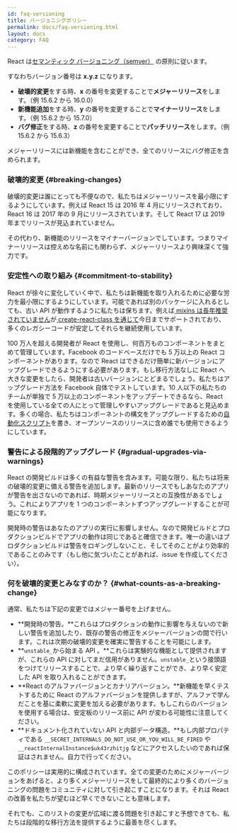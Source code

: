```yaml
---
id: faq-versioning
title: バージョニングポリシー
permalink: docs/faq-versioning.html
layout: docs
category: FAQ
---
```


React は[セマンティック バージョニング（semver）](https://semver.org/) の原則に従います。

すなわちバージョン番号は **x.y.z** になります。

* **破壊的変更**をする時、**x** の番号を変更することで**メジャーリリース**をします。（例 15.6.2 から 16.0.0）
* **新機能追加**をする時、**y** の番号を変更することで**マイナーリリース**をします。（例 15.6.2 から 15.7.0）
* **バグ修正**をする時、**z** の番号を変更することで**パッチリリース**をします。（例 15.6.2 から 15.6.3）

メジャーリリースには新機能を含むことができ、全てのリリースにバグ修正を含められます。

### 破壊的変更 {#breaking-changes}

破壊的変更は誰にとっても不便なので、私たちはメジャーリリースを最小限にするようにしています。例えば React 15 は 2016 年 4 月にリリースされており、React 16 は 2017 年の 9 月にリリースされています。そして React 17 は 2019 年までリリースが見込まれていません。

その代わり、新機能のリリースをマイナーバージョンでしています。つまりマイナーリリースは控えめな名前にも関わらず、メジャーリリースより興味深くて強力です。

### 安定性への取り組み {#commitment-to-stability}

React が徐々に変化していく中で、私たちは新機能を取り入れるために必要な労力を最小限にするようにしています。可能であれば別のパッケージに入れるとしても、古い API が動作するように私たちは保ちます。例えば[ mixins は長年推奨されていません](/blog/2016/07/13/mixins-considered-harmful.html)が[ create-react-class を通じて](/docs/react-without-es6.html#mixins)今日までサポートされており、多くのレガシーコードが安定してそれらを継続使用しています。

100 万人を超える開発者が React を使用し、何百万ものコンポーネントをまとめて管理しています。Facebook のコードベースだけでも 5 万以上の React コンポーネントがあります。なので React はできるだけ簡単に新バージョンにアップグレードできるようにする必要があります。もし移行方法なしに React へ大きな変更をしたら、開発者は古いバージョンにとどまるでしょう。私たちはアップグレード方法を Facebook 自体でテストしています。10 人以下の私たちのチームが単独で 5 万以上のコンポーネントをアップデートできるなら、React を使用している全ての人にとって管理しやすいアップグレードであると見込めます。多くの場合、私たちはコンポーネントの構文をアップグレードするための[自動化スクリプト](https://github.com/reactjs/react-codemod)を書き、オープンソースのリリースに含め誰でも使用できるようにしています。

### 警告による段階的アップグレード {#gradual-upgrades-via-warnings}

React の開発ビルドは多くの有益な警告を含みます。可能な限り、私たちは将来の破壊的変更に備える警告を追加します。最新のリリースでもしあなたのアプリが警告を出さないのであれば、時期メジャーリリースとの互換性があるでしょう。これによりアプリを 1 つのコンポーネントずつアップグレードすることが可能になります。

開発時の警告はあなたのアプリの実行に影響しません。なので開発ビルドとプロダクションビルドでアプリの動作は同じであると確信できます。唯一の違いはプロダクションビルドは警告をロギングしないこと、そしてそのことがより効率的であることのみです（もし他に気づいたことがあれば、issue を作成してください）。

### 何を破壊的変更とみなすのか？ {#what-counts-as-a-breaking-change}

通常、私たちは下記の変更ではメジャー番号を上げません。

* **開発時の警告。**これらはプロダクションの動作に影響を与えないので新しい警告を追加したり、既存の警告の修正をメジャーバージョンの間で行います。これは次期の破壊的変更を確実に警告することを可能にします。
* **`unstable_`から始まる API 。**これらは実験的な機能として提供されますが、これらの API に対してまだ信用がありません。`unstable_`という接頭語をつけてリリースすることで、より早く繰り返すことができ、より早く安定した API を取り入れることができます。
* **React のアルファバージョンとカナリアバージョン。**新機能を早くテストするために React のアルファバージョンを提供しますが、アルファで学んだことを基に柔軟に変更を加える必要があります。もしこれらのバージョンを使用する場合は、安定板のリリース前に API が変わる可能性に注意してください。
* **ドキュメント化されていない API と内部データ構造。**もし内部プロパティである `__SECRET_INTERNALS_DO_NOT_USE_OR_YOU_WILL_BE_FIRED` や `__reactInternalInstance$uk43rzhitjg` などにアクセスしたいのであれば保証はされません。自力で行ってください。

このポリシーは実用的に構成されています。全ての変更のためにメジャーバージョンをあげると、より多くメジャーリリースをして最終的により多くのバージョニングの問題をコミュニティに対して引き起こすことになります。それは React の改善を私たちが望むほど早くできないことも意味します。

それでも、このリストの変更が広域に渡る問題を引き起こすと予想できても、私たちは段階的な移行方法を提供するように最善を尽くします。
